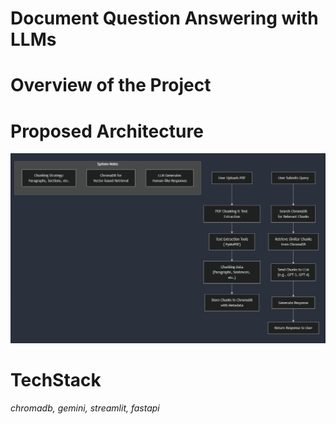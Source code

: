 # Document Question Answering with LLMs


# Overview of the Project


# Proposed Architecture
![Proposed Architecture](https://github.com/Bhandari007/cv_qa/blob/main/assets/arch.jpeg)

# TechStack
*chromadb, gemini, streamlit, fastapi*






